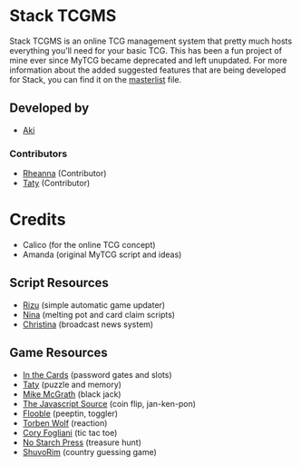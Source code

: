 # Stack TCGMS
Stack TCGMS is an online TCG management system that pretty much hosts everything you'll need for your basic TCG.
This has been a fun project of mine ever since MyTCG became deprecated and left unupdated.
For more information about the added suggested features that are being developed for Stack, you can find it on the [masterlist](https://github.com/paperains/Stack-TCGMS/blob/main/MASTERLIST.md) file.

## Developed by
- [Aki](https://www.reijou.net)

### Contributors
- [Rheanna](http://www.rheanimate.com) (Contributor)
- [Taty](http://mobe.bombilate.net/) (Contributor)

# Credits
- Calico (for the online TCG concept)
- Amanda (original MyTCG script and ideas)

## Script Resources
- [Rizu](http://www.haltfate.org) (simple automatic game updater)
- [Nina](http://nation.magical-me.net/index.php?action=downloads) (melting pot and card claim scripts)
- [Christina](http://tcg-publicity.com/) (broadcast news system)

## Game Resources
- [In the Cards](http://inthecards.neo-romance.net/) (password gates and slots)
- [Taty](http://tcg.bombilate.net/scripts.php) (puzzle and memory)
- [Mike McGrath](http://home.clara.net/mikem) (black jack)
- [The Javascript Source](https://javascriptsource.com/snippet/games/) (coin flip, jan-ken-pon)
- [Flooble](http://www.flooble.com/scripts/) (peeptin, toggler)
- [Torben Wolf](http://webmasterweb.de) (reaction)
- [Cory Fogliani](mailto:cory@ijustdontcare.com) (tic tac toe)
- [No Starch Press](http://nostarch.com/) (treasure hunt)
- [ShuvoRim](mailto:shuvorim@hotmail.com) (country guessing game)

